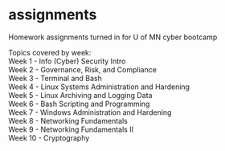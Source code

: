 # assignments

Homework assignments turned in for U of MN cyber bootcamp

Topics covered by week:   
Week  1 - Info (Cyber) Security Intro  
Week  2 - Governance, Risk, and Compliance  
Week  3 - Terminal and Bash   
Week  4 - Linux Systems Administration and Hardening  
Week  5 - Linux Archiving and Logging Data  
Week  6 - Bash Scripting and Programming  
Week  7 - Windows Administration and Hardening  
Week  8 - Networking Fundamentals  
Week  9 - Networking Fundamentals II   
Week 10 - Cryptography  

